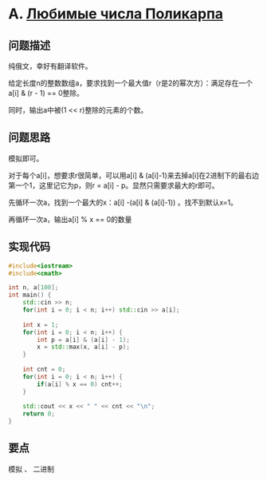 # A. [Любимые числа Поликарпа](https://codeforces.com/problemset/problem/649/A)

## 问题描述

纯俄文，幸好有翻译软件。



给定长度n的整数数组a，要求找到一个最大值r（r是2的幂次方）：满足存在一个 a[i] & (r - 1)  == 0整除。



同时，输出a中被(1 << r)整除的元素的个数。



## 问题思路

模拟即可。



对于每个a[i]，想要求r很简单，可以用a[i] & (a[i]-1)来去掉a[i]在2进制下的最右边第一个1，这里记它为p，则r = a[i] - p。显然只需要求最大的r即可。



先循环一次a，找到一个最大的x：a[i] -(a[i] & (a[i]-1)) 。找不到默认x=1。

再循环一次a，输出a[i] % x == 0的数量



## 实现代码

```c++
#include<iostream>
#include<cmath>

int n, a[100];
int main() {
	std::cin >> n;
	for(int i = 0; i < n; i++) std::cin >> a[i];
	
	int x = 1;
	for(int i = 0; i < n; i++) {
		int p = a[i] & (a[i] - 1);
		x = std::max(x, a[i] - p);
	}
	
	int cnt = 0;
	for(int i = 0; i < n; i++) {
		if(a[i] % x == 0) cnt++;
	}
	
	std::cout << x << " " << cnt << "\n";
	return 0;
}
```



## 要点

模拟 、 二进制